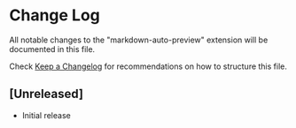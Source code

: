 # Change Log

All notable changes to the "markdown-auto-preview" extension will be documented in this file.

Check [Keep a Changelog](http://keepachangelog.com/) for recommendations on how to structure this file.

## [Unreleased]

- Initial release